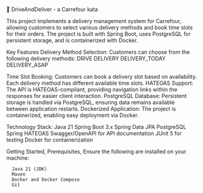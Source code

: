 🚚 DriveAndDeliver - a Carrefour kata

This project implements a delivery management system for Carrefour, allowing customers to select various delivery methods and book time slots for their orders. The project is built with Spring Boot, uses PostgreSQL for persistent storage, and is containerized with Docker.

Key Features
  Delivery Method Selection: Customers can choose from the following delivery methods:
    DRIVE
    DELIVERY
    DELIVERY_TODAY
    DELIVERY_ASAP

Time Slot Booking: Customers can book a delivery slot based on availability. Each delivery method has different available time slots.
HATEOAS Support: The API is HATEOAS-compliant, providing navigation links within the responses for easier client interaction.
PostgreSQL Database: Persistent storage is handled via PostgreSQL, ensuring data remains available between application restarts.
Dockerized Application: The project is containerized, enabling easy deployment via Docker.

Technology Stack:
  Java 21
  Spring Boot 3.x
  Spring Data JPA
  PostgreSQL
  Spring HATEOAS
  Swagger/OpenAPI for API documentation
  JUnit 5 for testing
  Docker for containerization

Getting Started,
  Prerequisites,
    Ensure the following are installed on your machine:
      
      Java 21 (JDK)
      Maven
      Docker and Docker Compose
      Git

